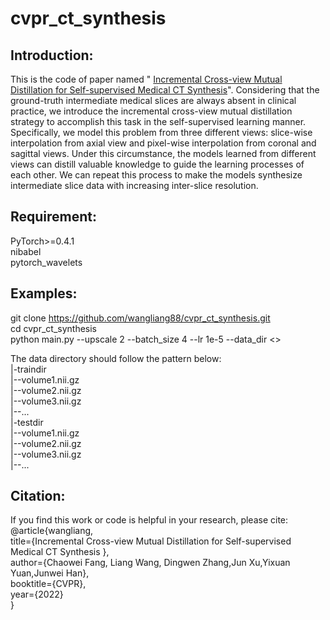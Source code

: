 # cvpr_ct_synthesis
## Introduction:
This is the code of paper named " [Incremental Cross-view Mutual Distillation for Self-supervised Medical CT Synthesis](https://arxiv.org/abs/2112.10325)". Considering that the ground-truth intermediate medical slices are always absent in clinical practice, we introduce the incremental cross-view mutual distillation strategy to accomplish this task in the self-supervised learning manner. Specifically, we model this problem from three different views: slice-wise interpolation from axial view and pixel-wise interpolation from coronal and sagittal views. Under this circumstance, the models learned from different views can distill valuable knowledge to guide the learning processes of each other. We can repeat this process to make the models synthesize intermediate slice data with increasing inter-slice resolution.

## Requirement:
PyTorch>=0.4.1       
nibabel   
pytorch_wavelets   

## Examples:
git clone https://github.com/wangliang88/cvpr_ct_synthesis.git   
cd cvpr_ct_synthesis   
python main.py --upscale 2 --batch_size 4 --lr 1e-5 --data_dir <<the path of the train data>>

The data directory should follow the pattern below:   
|-traindir   
  |--volume1.nii.gz   
  |--volume2.nii.gz   
  |--volume3.nii.gz   
  |--...   
|-testdir   
  |--volume1.nii.gz   
  |--volume2.nii.gz   
  |--volume3.nii.gz   
  |--...  

## Citation: 
If you find this work or code is helpful in your research, please cite:   
 @article{wangliang,   
 title={Incremental Cross-view Mutual Distillation for Self-supervised Medical CT Synthesis },   
 author={Chaowei Fang, Liang Wang, Dingwen Zhang,Jun Xu,Yixuan Yuan,Junwei Han},   
 booktitle={CVPR},   
 year={2022}   
}
